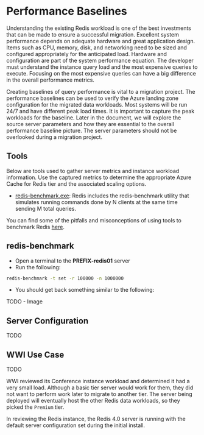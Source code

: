 # Performance Baselines

Understanding the existing Redis workload is one of the best investments that can be made to ensure a successful migration. Excellent system performance depends on adequate hardware and great application design.  Items such as CPU, memory, disk, and networking need to be sized and configured appropriately for the anticipated load. Hardware and configuration are part of the system performance equation.  The developer must understand the instance query load and the most expensive queries to execute. Focusing on the most expensive queries can have a big difference in the overall performance metrics.

Creating baselines of query performance is vital to a migration project. The performance baselines can be used to verify the Azure landing zone configuration for the migrated data workloads. Most systems will be run 24/7 and have different peak load times. It is important to capture the peak workloads for the baseline. Later in the document, we will explore the source server parameters and how they are essential to the overall performance baseline picture. The server parameters should not be overlooked during a migration project.

## Tools

Below are tools used to gather server metrics and instance workload information. Use the captured metrics to determine the appropriate Azure Cache for Redis tier and the associated scaling options.

- [redis-benchmark.exe](https://www.percona.com/software/instance-tools/percona-monitoring-and-management): Redis includes the redis-benchmark utility that simulates running commands done by N clients at the same time sending M total queries.

You can find some of the pitfalls and misconceptions of using tools to benchmark Redis [here](https://redis.io/topics/benchmarks).

## redis-benchmark

- Open a terminal to the **PREFIX-redis01** server
- Run the following:

```bash
redis-benchmark -t set -r 100000 -n 1000000
```

- You should get back something similar to the following:

TODO - Image

## Server Configuration

TODO

## WWI Use Case

TODO

WWI reviewed its Conference instance workload and determined it had a very small load.  Although a basic tier server would work for them, they did not want to perform work later to migrate to another tier.  The server being deployed will eventually host the other Redis data workloads, so they picked the `Premium` tier.

In reviewing the Redis instance, the Redis 4.0 server is running with the default server configuration set during the initial install.
